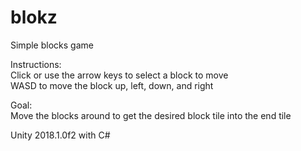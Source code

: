 # blokz
Simple blocks game

Instructions:<br />
Click or use the arrow keys to select a block to move </br>
WASD to move the block up, left, down, and right

Goal:<br />
Move the blocks around to get the desired block tile into the end tile

Unity 2018.1.0f2 with C#
